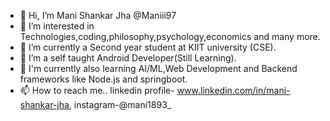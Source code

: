 - 👋 Hi, I’m Mani Shankar Jha @Maniii97 
- 👀 I’m interested in Technologies,coding,philosophy,psychology,economics and many more.
- 🌱 I’m currently a Second year student at KIIT university (CSE).
- 💞️ I’m a self taught Android Developer(Still Learning).
- 👀 I'm currently also learning AI/ML,Web Development and Backend frameworks like Node.js and springboot.
- 📫 How to reach me.. linkedin profile- www.linkedin.com/in/mani-shankar-jha, instagram-@mani1893_

<!---
Maniii97/Maniii97 is a ✨ special ✨ repository because its `README.md` (this file) appears on your GitHub profile.
You can click the Preview link to take a look at your changes.
--->
